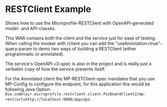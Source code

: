 # RESTClient Example

Shows how to use the Microprofile-RESTClient with OpenAPI-generated model- and API-classes.

This WAR contains both the client and the service just for ease of testing. When calling the invoker
with /client you can add the "useAnnotation=true"-query-param to demo two ways of building a RESTClient
(either programmatic or annotated).

The service's OpenAPI v3-spec is also in the project and is really just a verbatim copy of how the
service presents itself.

For the Annotated client the MP-RESTClient-spec mandates that you use MP-Config to configure the endpoint,
for this application this would be following Java Option: `-Dio.codelair.microprofile.restclient.client.PinboardClient2/mp-rest/url=http://localhost:8080/app/api`.
